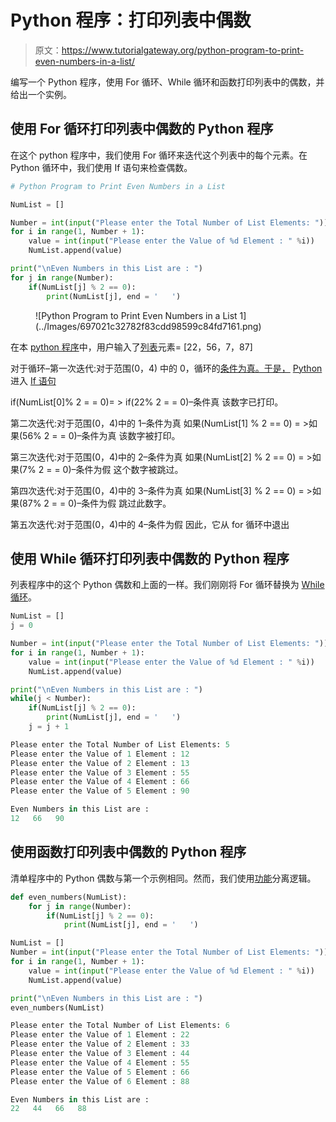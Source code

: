 # Python 程序：打印列表中偶数

> 原文：<https://www.tutorialgateway.org/python-program-to-print-even-numbers-in-a-list/>

编写一个 Python 程序，使用 For 循环、While 循环和函数打印列表中的偶数，并给出一个实例。

## 使用 For 循环打印列表中偶数的 Python 程序

在这个 python 程序中，我们使用 For 循环来迭代这个列表中的每个元素。在 Python 循环中，我们使用 If 语句来检查偶数。

```py
# Python Program to Print Even Numbers in a List

NumList = []

Number = int(input("Please enter the Total Number of List Elements: "))
for i in range(1, Number + 1):
    value = int(input("Please enter the Value of %d Element : " %i))
    NumList.append(value)

print("\nEven Numbers in this List are : ")
for j in range(Number):
    if(NumList[j] % 2 == 0):
        print(NumList[j], end = '   ')
```

<figure class="wp-block-image">![Python Program to Print Even Numbers in a List 1](../Images/697021c32782f83cdd98599c84fd7161.png)</figure>

在本 [python 程序](https://www.tutorialgateway.org/python-programming-examples/)中，用户输入了[列表](https://www.tutorialgateway.org/python-list/)元素= [22，56，7，87]

对于循环–第一次迭代:对于范围(0，4)
中的 0，循环的[条件为真。于是，](https://www.tutorialgateway.org/python-for-loop/) [Python](https://www.tutorialgateway.org/python-tutorial/) 进入 [If 语句](https://www.tutorialgateway.org/python-if-statement/)

if(NumList[0]% 2 = = 0)= > if(22% 2 = = 0)–条件真
该数字已打印。

第二次迭代:对于范围(0，4)中的 1–条件为真
如果(NumList[1] % 2 == 0) = >如果(56% 2 = = 0)–条件为真
该数字被打印。

第三次迭代:对于范围(0，4)中的 2–条件为真
如果(NumList[2] % 2 == 0) = >如果(7% 2 = = 0)–条件为假
这个数字被跳过。

第四次迭代:对于范围(0，4)中的 3–条件为真
如果(NumList[3] % 2 == 0) = >如果(87% 2 = = 0)–条件为假
跳过此数字。

第五次迭代:对于范围(0，4)中的 4–条件为假
因此，它从 for 循环中退出

## 使用 While 循环打印列表中偶数的 Python 程序

列表程序中的这个 Python 偶数和上面的一样。我们刚刚将 For 循环替换为 [While 循环](https://www.tutorialgateway.org/python-while-loop/)。

```py
NumList = []
j = 0

Number = int(input("Please enter the Total Number of List Elements: "))
for i in range(1, Number + 1):
    value = int(input("Please enter the Value of %d Element : " %i))
    NumList.append(value)

print("\nEven Numbers in this List are : ")
while(j < Number):
    if(NumList[j] % 2 == 0):
        print(NumList[j], end = '   ')
    j = j + 1
```

```py
Please enter the Total Number of List Elements: 5
Please enter the Value of 1 Element : 12
Please enter the Value of 2 Element : 13
Please enter the Value of 3 Element : 55
Please enter the Value of 4 Element : 66
Please enter the Value of 5 Element : 90

Even Numbers in this List are : 
12   66   90 
```

## 使用函数打印列表中偶数的 Python 程序

清单程序中的 Python 偶数与第一个示例相同。然而，我们使用[功能](https://www.tutorialgateway.org/functions-in-python/)分离逻辑。

```py
def even_numbers(NumList):
    for j in range(Number):
        if(NumList[j] % 2 == 0):
            print(NumList[j], end = '   ')

NumList = []
Number = int(input("Please enter the Total Number of List Elements: "))
for i in range(1, Number + 1):
    value = int(input("Please enter the Value of %d Element : " %i))
    NumList.append(value)

print("\nEven Numbers in this List are : ")
even_numbers(NumList)
```

```py
Please enter the Total Number of List Elements: 6
Please enter the Value of 1 Element : 22
Please enter the Value of 2 Element : 33
Please enter the Value of 3 Element : 44
Please enter the Value of 4 Element : 55
Please enter the Value of 5 Element : 66
Please enter the Value of 6 Element : 88

Even Numbers in this List are : 
22   44   66   88 
```